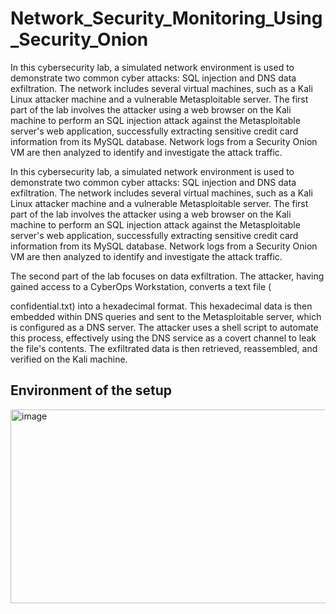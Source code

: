 # Network_Security_Monitoring_Using_Security_Onion
In this cybersecurity lab, a simulated network environment is used to demonstrate two common cyber attacks: SQL injection and DNS data exfiltration. The network includes several virtual machines, such as a Kali Linux attacker machine and a vulnerable Metasploitable server. The first part of the lab involves the attacker using a web browser on the Kali machine to perform an SQL injection attack against the Metasploitable server's web application, successfully extracting sensitive credit card information from its MySQL database. Network logs from a Security Onion VM are then analyzed to identify and investigate the attack traffic.


In this cybersecurity lab, a simulated network environment is used to demonstrate two common cyber attacks: SQL injection and DNS data exfiltration. The network includes several virtual machines, such as a Kali Linux attacker machine and a vulnerable Metasploitable server. The first part of the lab involves the attacker using a web browser on the Kali machine to perform an SQL injection attack against the Metasploitable server's web application, successfully extracting sensitive credit card information from its MySQL database. Network logs from a Security Onion VM are then analyzed to identify and investigate the attack traffic.

The second part of the lab focuses on data exfiltration. The attacker, having gained access to a CyberOps Workstation, converts a text file (

confidential.txt) into a hexadecimal format. This hexadecimal data is then embedded within DNS queries and sent to the Metasploitable server, which is configured as a DNS server. The attacker uses a shell script to automate this process, effectively using the DNS service as a covert channel to leak the file's contents. The exfiltrated data is then retrieved, reassembled, and verified on the Kali machine.

## Environment of the setup 
<img width="600" height="310" alt="image" src="https://github.com/user-attachments/assets/ef74a7f1-7e99-47af-a9f3-c42866aacb21" />

